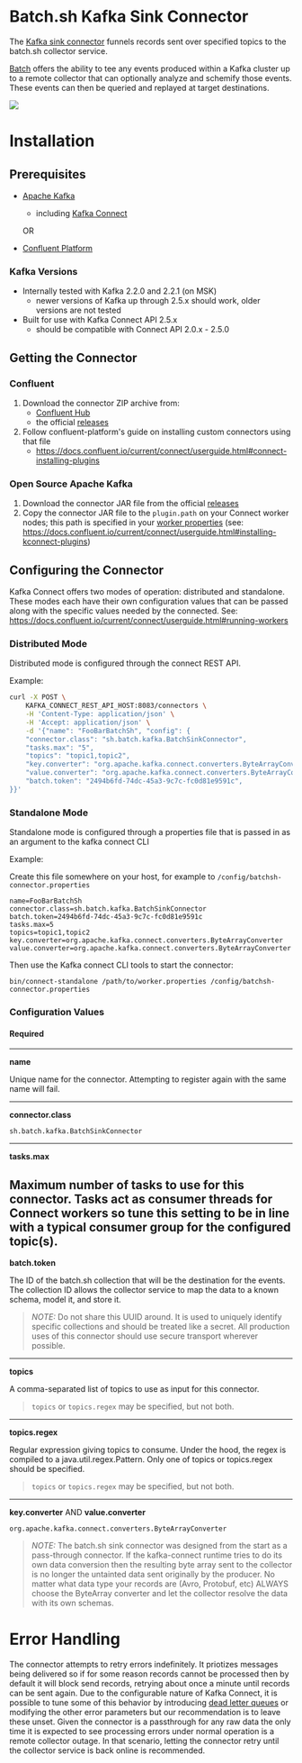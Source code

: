 # Batch.sh Kafka Sink Connector

The [Kafka sink connector](https://docs.confluent.io/current/connect/devguide.html#sink-tasks) funnels records sent over specified topics to the batch.sh collector service.

[Batch](https://batch.sh) offers the ability to tee any events produced within a Kafka cluster up to a remote collector that can optionally analyze and schemify those events.
These events can then be queried and replayed at target destinations.

[![](https://mermaid.ink/img/eyJjb2RlIjoiZ3JhcGggTFJcblx0QVtQcm9kdWNlcl0gLS0-fHNlbmQgbWVzc2FnZXwgQntLYWZrYSBCcm9rZXJzfVxuXHRCIC0tPiBEW2ZhOmZhLXVzZXIgQ29uc3VtZXIgMV1cblx0QiAtLT4gRVtmYTpmYS11c2VyIENvbnN1bWVyIDJdXG5cdEIgLS0-IEZbZmE6ZmEtdXNlciBDb25zdW1lciAzXVxuICBCIC0tPiBDKGJhdGNoLnNoIGthZmthIHNpbmsgY29ubmVjdG9yKVxuICBDIC0tPiB8bWVzc2FnZXMgb3ZlciB0b3BpY3MgY29uZmlndXJlZCBmb3IgYmF0Y2guc2h8R1soYmF0Y2guc2gga2Fma2EgY29sbGVjdG9yKV1cblx0XHRcdFx0XHQiLCJtZXJtYWlkIjp7InRoZW1lIjoiZGVmYXVsdCJ9LCJ1cGRhdGVFZGl0b3IiOmZhbHNlfQ)](https://mermaid-js.github.io/mermaid-live-editor/#/edit/eyJjb2RlIjoiZ3JhcGggTFJcblx0QVtQcm9kdWNlcl0gLS0-fHNlbmQgbWVzc2FnZXwgQntLYWZrYSBCcm9rZXJzfVxuXHRCIC0tPiBEW2ZhOmZhLXVzZXIgQ29uc3VtZXIgMV1cblx0QiAtLT4gRVtmYTpmYS11c2VyIENvbnN1bWVyIDJdXG5cdEIgLS0-IEZbZmE6ZmEtdXNlciBDb25zdW1lciAzXVxuICBCIC0tPiBDKGJhdGNoLnNoIGthZmthIHNpbmsgY29ubmVjdG9yKVxuICBDIC0tPiB8bWVzc2FnZXMgb3ZlciB0b3BpY3MgY29uZmlndXJlZCBmb3IgYmF0Y2guc2h8R1soYmF0Y2guc2gga2Fma2EgY29sbGVjdG9yKV1cblx0XHRcdFx0XHQiLCJtZXJtYWlkIjp7InRoZW1lIjoiZGVmYXVsdCJ9LCJ1cGRhdGVFZGl0b3IiOmZhbHNlfQ)

# Installation

## Prerequisites

* [Apache Kafka](https://kafka.apache.org/downloads)
  * including [Kafka Connect](https://docs.confluent.io/current/connect/index.html)
  
  OR
  
* [Confluent Platform](https://docs.confluent.io/current/platform.html#cp-platform)


### Kafka Versions
* Internally tested with Kafka 2.2.0 and 2.2.1 (on MSK)
  * newer versions of Kafka up through 2.5.x should work, older versions are not tested
* Built for use with Kafka Connect API 2.5.x
  * should be compatible with Connect API 2.0.x - 2.5.0

## Getting the Connector

### Confluent

1. Download the connector ZIP archive from:
    * [Confluent Hub](https://www.confluent.io/hub/batchsh/sink-connector)
    * the official [releases](https://github.com/batchcorp/kafka-sink-connector/releases/)
2. Follow confluent-platform's guide on installing custom connectors using that file
    * https://docs.confluent.io/current/connect/userguide.html#connect-installing-plugins

### Open Source Apache Kafka

1. Download the connector JAR file from the official [releases](https://github.com/batchcorp/kafka-sink-connector/releases/)
2. Copy the connector JAR file to the `plugin.path` on your Connect worker nodes; this path is specified in your
[worker properties](https://docs.confluent.io/current/connect/userguide.html#connect-configuring-workers) (see: https://docs.confluent.io/current/connect/userguide.html#installing-kconnect-plugins)

## Configuring the Connector

Kafka Connect offers two modes of operation: distributed and standalone. These modes each have their own configuration values that
can be passed along with the specific values needed by the connected. See: https://docs.confluent.io/current/connect/userguide.html#running-workers

### Distributed Mode

Distributed mode is configured through the connect REST API.

Example:

```bash
curl -X POST \
    KAFKA_CONNECT_REST_API_HOST:8083/connectors \
    -H 'Content-Type: application/json' \
    -H 'Accept: application/json' \
    -d '{"name": "FooBarBatchSh", "config": {
    "connector.class": "sh.batch.kafka.BatchSinkConnector",
    "tasks.max": "5",
    "topics": "topic1,topic2",
    "key.converter": "org.apache.kafka.connect.converters.ByteArrayConverter",
    "value.converter": "org.apache.kafka.connect.converters.ByteArrayConverter",
    "batch.token": "2494b6fd-74dc-45a3-9c7c-fc0d81e9591c",
}}'

``` 

### Standalone Mode

Standalone mode is configured through a properties file that is passed in as an argument to the kafka connect CLI

Example:

Create this file somewhere on your host, for example to `/config/batchsh-connector.properties`

```properties
name=FooBarBatchSh
connector.class=sh.batch.kafka.BatchSinkConnector
batch.token=2494b6fd-74dc-45a3-9c7c-fc0d81e9591c
tasks.max=5
topics=topic1,topic2
key.converter=org.apache.kafka.connect.converters.ByteArrayConverter
value.converter=org.apache.kafka.connect.converters.ByteArrayConverter
```

Then use the Kafka connect CLI tools to start the connector:

`bin/connect-standalone /path/to/worker.properties /config/batchsh-connector.properties`

### Configuration Values

#### Required

---
**name**

Unique name for the connector. Attempting to register again with the same name will fail.

---
**connector.class**

`sh.batch.kafka.BatchSinkConnector`
___
**tasks.max**

Maximum number of tasks to use for this connector. Tasks act as consumer threads for Connect workers so tune this setting
to be in line with a typical consumer group for the configured topic(s).
---
**batch.token**

The ID of the batch.sh collection that will be the destination for the events. The collection ID allows the collector service
to map the data to a known schema, model it, and store it.

> *NOTE:* Do not share this UUID around. It is used to uniquely identify specific collections and should be treated like a secret.
> All production uses of this connector should use secure transport wherever possible.

---
**topics**

A comma-separated list of topics to use as input for this connector.

> `topics` or `topics.regex` may be specified, but not both.
---
**topics.regex**

Regular expression giving topics to consume. Under the hood, the regex is compiled to a java.util.regex.Pattern. Only one of topics or topics.regex should be specified.

> `topics` or `topics.regex` may be specified, but not both.
---
**key.converter** AND **value.converter**

`org.apache.kafka.connect.converters.ByteArrayConverter`

> *NOTE:* The batch.sh sink connector was designed from the start as a pass-through connector. If the kafka-connect runtime tries to do
> its own data conversion then the resulting byte array sent to the collector is no longer the untainted data sent originally by the
> producer. No matter what data type your records are (Avro, Protobuf, etc) ALWAYS choose the ByteArray converter and let the collector
> resolve the data with its own schemas. 


# Error Handling

The connector attempts to retry errors indefinitely. It priotizes messages being delivered
so if for some reason records cannot be processed then by default it will block send records, retrying about once a minute until
records can be sent again. Due to the configurable nature of Kafka Connect, it is possible to tune some of this behavior by
introducing [dead letter queues](https://www.confluent.io/blog/kafka-connect-deep-dive-error-handling-dead-letter-queues/)
or modifying the other error parameters but our recommendation is to leave these unset. Given the connector is a passthrough 
for any raw data the only time it is expected to see processing errors under normal operation is a remote collector outage. 
In that scenario, letting the connector retry until the collector service is back online is recommended. 
